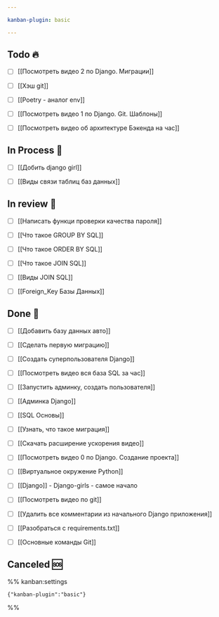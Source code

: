 ```yaml
---

kanban-plugin: basic

---
```


## Todo 🔥

- [ ] [[Посмотреть видео 2 по Django. Миграции]]
- [ ] [[Хэш git]]
- [ ] [[Poetry - аналог env]]
- [ ] [[Посмотреть видео 1 по Django. Git. Шаблоны]]
- [ ] [[Посмотреть видео об архитектуре Бэкенда на час]]


## In Process 🍉

- [ ] [[Добить django girl]]
- [ ] [[Виды связи таблиц баз данных]]


## In review 🥇

- [ ] [[Написать функци проверки качества пароля]]
- [ ] [[Что такое GROUP BY SQL]]
- [ ] [[Что такое ORDER BY SQL]]
- [ ] [[Что такое JOIN SQL]]
- [ ] [[Виды JOIN SQL]]
- [ ] [[Foreign_Key Базы Данных]]


## Done 🤽

- [ ] [[Добавить базу данных авто]]
- [ ] [[Сделать первую миграцию]]
- [ ] [[Создать суперпользователя Django]]
- [ ] [[Посмотреть видео вся база SQL за час]]
- [ ] [[Запустить админку, создать пользователя]]
- [ ] [[Админка Django]]
- [ ] [[SQL Основы]]
- [ ] [[Узнать, что такое миграция]]
- [ ] [[Скачать расширение ускорения видео]]
- [ ] [[Посмотреть видео 0 по Django. Создание проекта]]
- [ ] [[Виртуальное окружение Python]]
- [ ] [[Django]] - Django-girls - самое начало
- [ ] [[Посмотреть видео по git]]
- [ ] [[Удалить все комментарии из начального Django приложения]]
- [ ] [[Разобраться с requirements.txt]]
- [ ] [[Основные команды Git]]


## Canceled 🆘





%% kanban:settings
```
{"kanban-plugin":"basic"}
```
%%